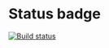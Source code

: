 # Status badge
[![Build status](https://ci.appveyor.com/api/projects/status/7ey6ovxld3nm7cvd?svg=true)](https://ci.appveyor.com/project/AlexeyKur/dom)